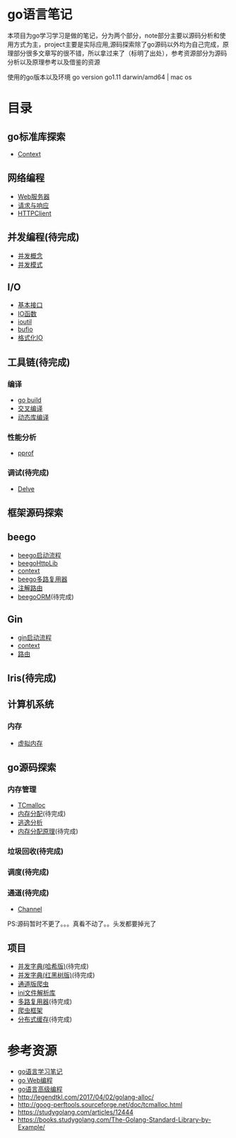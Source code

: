 # go语言笔记
本项目为go学习学习是做的笔记，分为两个部分，note部分主要以源码分析和使用方式为主，project主要是实际应用,源码探索除了go源码以外均为自己完成，原理部分很多文章写的很不错，所以拿过来了（标明了出处），参考资源部分为源码分析以及原理参考以及借鉴的资源

使用的go版本以及环境 go version go1.11 darwin/amd64 | mac os

# 目录
## go标准库探索
+ [Context](note/lib/context.md)
## 网络编程
+ [Web服务器](note/web/server.md)
+ [请求与响应](note/web/request&Resp.md)
+ [HTTPClient](wnote/web/client.md)
## 并发编程(待完成)
+ [并发概念](note/concurrency/概念.md)
+ [并发模式](note/concurrency/pattern.md)
## I/O
+ [基本接口](note/io/interface.md)
+ [IO函数](note/io/interface.md)
+ [ioutil](note/io/ioutil.md)
+ [bufio](note/io/bufio.md)
+ [格式化IO](note/io/fmt.md)

## 工具链(待完成)
### 编译
+ [go build](note/tools/delve.md)
+ [交叉编译](note/tools/delve.md)
+ [动态库编译](note/tools/delve.md)
### 性能分析
+ [pprof](note/tools/delve.md)
### 调试(待完成)
+ [Delve](note/tools/delve.md)

## 框架源码探索
## beego
+ [beego启动流程](note/beego/start.md)
+ [beegoHttpLib](note/beego/httplib.md)
+ [context](note/beego/context.md)
+ [beego多路复用器](note/beego/router.md)
+ [注解路由](note/beego/parser.md)
+ [beegoORM](note/beego/orm.md)(待完成)

## Gin
+ [gin启动流程](note/beego/start.md)
+ [context](note/gin/context.md)
+ [路由](note/gin/router.md)

## Iris(待完成)

## 计算机系统
### 内存
+ [虚拟内存](note/memory/virualMemory.md)

## go源码探索
### 内存管理
+ [TCmalloc](note/memory/TCMalloc介绍.md)
+ [内存分配](note/memory/内存分配.md)(待完成)
+ [逃逸分析](note/memory/逃逸分析.md)
+ [内存分配原理]()(待完成)
### 垃圾回收(待完成)

### 调度(待完成)

### 通道(待完成)
+ [Channel](note/chan/chan.md)

PS:源码暂时不更了。。。真看不动了。。头发都要掉光了

## 项目
+ [并发字典(哈希版)]()(待完成)
+ [并发字典(红黑树版)]()(待完成)
+ [通道版爬虫](project/down/README.md)
+ [ini文件解析库](project/conf/README.md)
+ [多路复用器]()(待完成)
+ [爬虫框架](project/spider/README.md)
+ [分布式缓存]()(待完成)

# 参考资源
+ [go语言学习笔记](https://book.douban.com/subject/26832468/)
+ [go Web编程](https://wizardforcel.gitbooks.io/build-web-application-with-golang/content/)
+ [go语言高级编程](https://books.studygolang.com/advanced-go-programming-book/)
+ http://legendtkl.com/2017/04/02/golang-alloc/
+ http://goog-perftools.sourceforge.net/doc/tcmalloc.html
+ https://studygolang.com/articles/12444
+ https://books.studygolang.com/The-Golang-Standard-Library-by-Example/
